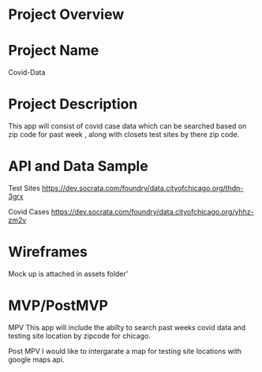  
# Project Overview

# Project Name 
  Covid-Data

# Project Description

 This app will consist of covid case data which can be searched based on zip code for past week , along with closets test sites  by there zip code.

# API and Data Sample 
 Test Sites
 https://dev.socrata.com/foundry/data.cityofchicago.org/thdn-3grx 
 
 Covid Cases 
 https://dev.socrata.com/foundry/data.cityofchicago.org/yhhz-zm2v

# Wireframes
  Mock up is attached in assets folder'

# MVP/PostMVP 
  
  MPV 
  This app will include the abilty to search past weeks covid data and testing site location by zipcode for chicago.  
  
  Post MPV 
  I would like to intergarate a map for testing site locations with google maps api.
